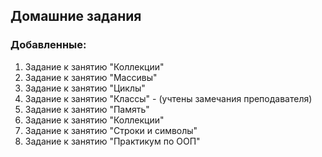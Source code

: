 ## Домашние задания

### Добавленные:

1. Задание к занятию "Коллекции"
2. Задание к занятию "Массивы"
3. Задание к занятию "Циклы"
4. Задание к занятию "Классы" - (учтены замечания преподавателя)
5. Задание к занятию "Память"
6. Задание к занятию "Коллекции"
7. Задание к занятию "Строки и символы"
8. Задание к занятию "Практикум по OOП" 